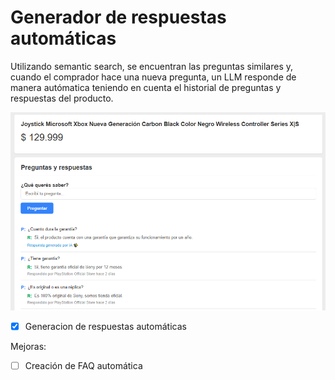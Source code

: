 # Generador de respuestas automáticas

Utilizando semantic search, se encuentran las preguntas similares y, cuando el comprador hace una nueva pregunta, un LLM responde de manera autómatica teniendo en cuenta el historial de preguntas y respuestas del producto.

![img.png](assets/img.png)

- [X] Generacion de respuestas automáticas

Mejoras:
- [ ] Creación de FAQ automática